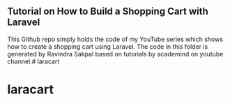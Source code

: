 ## Tutorial on How to Build a Shopping Cart with Laravel

This Github repo simply holds the code of my YouTube series which shows how to create a shopping cart using Laravel.
The code in this folder is generated by Ravindra Sakpal based on tutorials by academind on youtube channel.# laracart
# laracart
